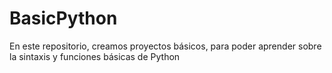 # BasicPython
En este repositorio, creamos proyectos básicos, para poder aprender sobre la sintaxis y funciones básicas de Python
